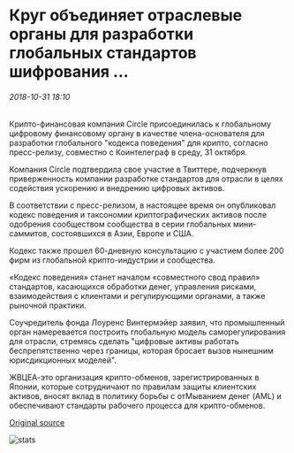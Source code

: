 # Круг объединяет отраслевые органы для разработки глобальных стандартов шифрования ...

###### 2018-10-31 18:10

Крипто-финансовая компания Circle присоединилась к глобальному цифровому финансовому органу в качестве члена-основателя для разработки глобального "кодекса поведения" для крипто, согласно пресс-релизу, совместно с Коинтелеграф в среду, 31 октября.

Компания Circle подтвердила свое участие в Твиттере, подчеркнув приверженность компании разработке стандартов для отрасли в целях содействия ускорению и внедрению цифровых активов.

В соответствии с пресс-релизом, в настоящее время он опубликовал кодекс поведения и таксономии криптографических активов после одобрения сообществом сообщества в серии глобальных мини-саммитов, состоявшихся в Азии, Европе и США.

Кодекс также прошел 60-дневную консультацию с участием более 200 фирм из глобальной крипто-индустрии и сообщества.

«Кодекс поведения» станет началом «совместного свод правил» стандартов, касающихся обработки денег, управления рисками, взаимодействия с клиентами и регулирующими органами, а также рыночной практики.

Соучредитель фонда Лоуренс Винтермэйер заявил, что промышленный орган намеревается построить глобальную модель саморегулирования для отрасли, стремясь сделать "цифровые активы работать беспрепятственно через границы, которая бросает вызов нынешним юрисдикционных моделей".

ЖВЦЕА-это организация крипто-обменов, зарегистрированных в Японии, которые сотрудничают по правилам защиты клиентских активов, вносят вклад в политику борьбы с отМыванием денег (AML) и обеспечивают стандарты рабочего процесса для крипто-обменов.

[Original source](https://cointelegraph.com/news/circle-joins-industry-body-for-developing-global-crypto-standards)

![stats](https://c.statcounter.com/11760860/0/a89fa40b/1/ "stats")